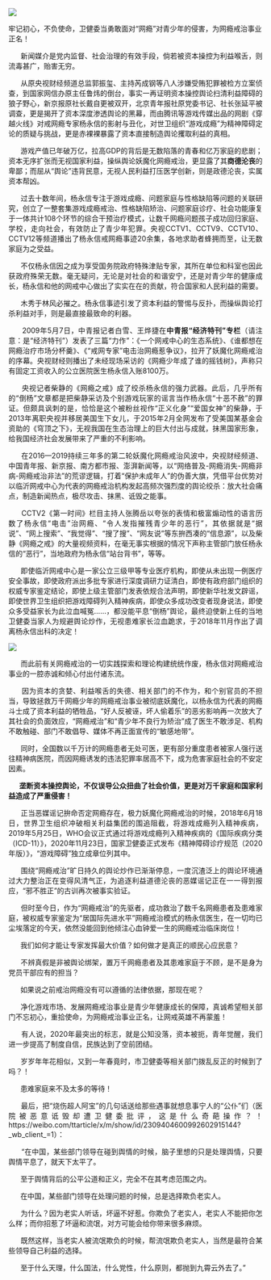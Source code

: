 <img src="https://www.iaders.com/wp-content/uploads/2021/05/bf274-0067hHJjly1gpgrnx02xxj30rs0fm7my.jpg"></div>
<div class="preface_v2">牢记初心，不负使命，卫健委当勇敢面对“网瘾”对青少年的侵害，为网瘾戒治事业正名！</div>
<p><span id="more-10742"></span></p>
<div class="WB_editor_iframe_new">
<p align="justify">​​&nbsp; &nbsp; &nbsp; 新闻媒介是党内监督、社会治理的有效手段，倘若被资本操控为利益喉舌，则流毒甚广，贻害无穷。</p>
<p align="justify">&nbsp; &nbsp; &nbsp; 从原央视财经频道总监郭振玺、主持芮成钢等八人涉嫌受贿犯罪被检方立案侦查，到国家网信办原主任鲁炜的倒台，事实一再证明资本操控舆论扫清利益障碍的狼子野心，新京报原社长戴自更被双开，北京青年报社原党委书记、社长张延平被调查，更是揭开了资本深度渗透舆论的黑幕，而由腾讯等游戏传媒出品的网剧《穿越火线》对戒网瘾专家杨永信的影射与丑化，对世卫组织“游戏成瘾”为精神障碍定论的质疑与挑战，更是赤裸裸暴露了资本直接制造舆论攫取利益的真相。</p>
<p align="justify">&nbsp; &nbsp; &nbsp; 游戏产值已年破万亿，拉高GDP的背后是无数陷落的青春和亿万家庭的悲剧；资本无序扩张而无视国家利益，操纵舆论妖魔化网瘾戒治，更显露了其<b>商德沦丧</b>的卑鄙；而屈从“舆论”违背民意，无视人民利益打压医学创新，则是政德沦丧，实属资本帮凶。</p>
<p align="justify">&nbsp; &nbsp; &nbsp; 过去十数年间，杨永信专注于游戏成瘾、问题家庭与性格缺陷等问题的关联研究，创立了一整套集游戏成瘾戒治、性格缺陷矫治、问题家庭诊疗、社会功能康复于一体共计108个环节的综合干预治疗模式，让数千网瘾问题孩子成功回归家庭、学校，走向社会，有效防止了青少年犯罪。央视CCTV1、CCTV9、CCTV10、CCTV12等频道播出了杨永信戒网瘾事迹20余集，各地求助者蜂拥而至，让无数家庭为之受益。</p>
<p align="justify">&nbsp; &nbsp; &nbsp; 不仅杨永信因之成为享受国务院政府特殊津贴专家，其所在单位和科室也因此获政府殊荣无数。毫无疑问，无论是对社会的和谐安宁，还是对青少年的健康成长，杨永信和他的网戒中心做出了实实在在的贡献，符合国家和人民利益的需要。</p>
<p align="justify">&nbsp; &nbsp; &nbsp; 木秀于林风必摧之。杨永信事迹引发了资本利益的警惕与反扑，而操纵舆论打杀利益对手，则是最直接最致命的利器。</p>
<p align="justify">&nbsp; &nbsp; &nbsp; 2009年5月7日，中青报记者白雪、王烨捷在<b>中青报“经济特刊”专栏</b>（请注意：是“经济特刊”）发表了三篇“力作”：《一个网戒中心的生态系统》、《谁都想在网瘾治疗市场分杯羹》、《“戒网专家”电击治网瘾惹争议》，拉开了妖魔化网瘾戒治的序幕。央视财经则播出了未经现场采访的《网瘾少年成了谁的摇钱树》，声称只有固定工资收入的公立医院医生杨永信入账8100万。</p>
<p align="justify">&nbsp; &nbsp; &nbsp; 央视记者柴静的《网瘾之戒》成了绞杀杨永信的强力武器。此后，几乎所有的“倒杨”文章都是把柴静采访及个别游戏玩家的谣言当作杨永信“十恶不赦”的罪证。但颇具讽刺的是，恰恰是这个被粉丝视作“正义化身”“爱国女神”的柴静，于2013年离职央视并移居美国生下女儿，于2015年2月全网发布了受美国某基金会资助的《穹顶之下》，无视我国在生态治理上的巨大付出与成就，抹黑国家形象，给我国经济社会发展带来了严重的不利影响。</p>
<p align="justify">&nbsp; &nbsp; &nbsp; 在2016—2019持续三年多的第二轮妖魔化网瘾戒治风波中，央视财经频道、中国青年报、新京报、南方都市报、澎湃新闻等，以“网络普及-网瘾消失-网瘾非病-网瘾戒治非法”的荒谬逻辑，打着“保护未成年人”的伪善大旗，凭借平台优势对以临沂网戒中心为代表的网瘾戒治机构发起高频次强烈度的舆论绞杀：放大社会痛点，制造新闻热点，极尽攻击、抹黑、诋毁之能事。</p>
<p align="justify">&nbsp; &nbsp; &nbsp; CCTV2《第一时间》栏目主持人张腾岳以夸张的表情和极富煽动性的语言历数了杨永信“电击”治网瘾、“令人发指摧残青少年的恶行”，其依据就是“据说”、“网上搜索”、“我觉得”、“搜了搜”、“网友说”等东拚西凑的“信息源”，以及柴静《网瘾之戒》的大量视频资料，在毫无事实根据的情况下声称主管部门放任杨永信的“恶行”，当地政府为杨永信“站台背书”，等等。</p>
<p align="justify">&nbsp; &nbsp; &nbsp; 即使临沂网戒中心是一家公立三级甲等专业医疗机构，即使从未出现一例医疗安全事故，即使政府派出多批专家进行深度调研力证清白，即使有政府部门组织的权威专家鉴定结论，即使上级主管部门发表依规合法声明，即使新华社发文辟谣，即使世界卫生组织把游戏障碍列入精神疾病，即使众多成功改变者现身说法，即使众多受益家长为此泣血喊冤……，都没能平息“倒杨”舆论，最终迫使新上任的当地卫健委当家人为规避舆论炒作，无视患难家长泣血跪求，于2018年11月作出了调离杨永信出科的决定！</p>
<p class="picbox"><img src="https://www.iaders.com/wp-content/uploads/2021/05/4314e-0067hHJjly1gpcebb0poij30fi0lc7dz.jpg"></p>
<p align="justify">&nbsp; &nbsp; &nbsp; 而此前有关网瘾戒治的一切实践探索和理论构建统统作废，杨永信对网瘾戒治事业的一腔赤诚和倾心付出付诸东流。</p>
<p align="justify">&nbsp; &nbsp; &nbsp; 因为资本的贪婪、利益喉舌的失德、相关部门的不作为，和个别官员的不担当，导致拯救万千网瘾少年的网瘾戒治事业被彻底妖魔化，以杨永信为代表的网瘾斗士成了资本利益的牺牲品，“好人反被诬，坏人偷着乐”的恶劣影响再一次放大了其社会的负面效应，“网瘾戒治”和“青少年不良行为矫治”成了医生不敢涉足、机构不敢触碰、部门不敢倡导、媒体不再正面宣传的“敏感地带”。</p>
<p align="justify">&nbsp; &nbsp; &nbsp; 同时，全国数以千万计的网瘾患者无处可医，更有部分重度患者被家人强行送往精神病医院，而因网瘾诱发的违法犯罪率居高不下，成为危害家庭社会的不安定因素。</p>
<p align="justify"><b>&nbsp; &nbsp; &nbsp; 垄断资本操控舆论，不仅误导公众扭曲了社会价值，更是对万千家庭和国家利益造成了严重侵害！</b><b>&nbsp;</b></p>
<p align="justify">&nbsp; &nbsp; &nbsp; 正当恶媒谣记拚命否定网瘾存在，极力妖魔化网瘾戒治的时候，2018年6月18日，世界卫生组织冲破相关利益集团的围追阻截，将游戏成瘾列入精神疾病，2019年5月25日，WHO会议正式通过将游戏成瘾列入精神疾病的《国际疾病分类（ICD-11）》，2020年11月23日，国家卫健委正式发布《精神障碍诊疗规范（2020年版）》，“游戏障碍”独立成章位列其中。</p>
<p align="justify">&nbsp; &nbsp; &nbsp; 围绕“网瘾戒治”旷日持久的舆论炒作已渐渐停息，一度沉渣泛上的舆论环境通过大力整治正在变得风清气正，为追逐利益道德沦丧的恶媒谣记正在一一得到报应，“邪不胜正”的古训再次被事实验证。</p>
<p align="justify">&nbsp; &nbsp; &nbsp; 但时至今日，作为“网瘾戒治”的先驱者，成功救治了数千名网瘾患者及患难家庭，被权威专家鉴定为“居国际先进水平”网瘾戒治模式的杨永信医生，在一切均已尘埃落定的今天，依然没能回到他倾注心血钟爱一生的网瘾戒治临床岗位！</p>
<p align="justify">&nbsp; &nbsp; &nbsp; 我们如何才能让专家发挥最大价值？如何做才是真正的顺民心应民意？</p>
<p align="justify">&nbsp; &nbsp; &nbsp; 不辨真假是非被舆论绑架，置万千网瘾患者及其患难家庭于不顾，是不是身为党员干部应有的担当？</p>
<p align="justify">&nbsp; &nbsp; &nbsp; 如果说之前戒治网瘾没有可以遵循的法律依据，那现在呢？</p>
<p align="justify">&nbsp; &nbsp; &nbsp; 净化游戏市场、发展网瘾戒治事业是青少年健康成长的保障，真诚希望相关部门不忘初心，重拾使命，为网瘾戒治事业正名，让网戒英雄不再蒙羞！</p>
<p align="justify">&nbsp; &nbsp; &nbsp; 有人说，2020年最突出的标志，就是公知没落，资本被扼，青年觉醒，我们进一步提高了制度自信，民族达到了空前团结。</p>
<p align="justify">&nbsp; &nbsp; &nbsp; 岁岁年年花相似，又到一年春竟时，市卫健委等相关部门拨乱反正的时候到了吗？！</p>
<p align="justify">&nbsp; &nbsp; &nbsp; 患难家庭来不及太多的等待！</p>
<p align="justify">&nbsp; &nbsp; &nbsp; 最后，把“烧伤超人阿宝”的几句话送给那些遇事就想息事宁人的“公仆”们（医院被恶意诋毁却遭卫健委批评，这是什么奇葩操作？！https://weibo.com/ttarticle/x/m/show/id/2309404600992602915144?_wb_client_=1）：</p>
<p align="justify">&nbsp; &nbsp; &nbsp; “在中国，某些部门领导在碰到舆情的时候，脑子里想的只是处理舆情，只要舆情平息了，就天下太平了。</p>
<p align="justify">&nbsp; &nbsp; &nbsp; 至于舆情背后的公平公道和正义，完全不在其考虑范围之内。</p>
<p align="justify">&nbsp; &nbsp; &nbsp; 在中国，某些部门领导在处理问题的时候，总是选择欺负老实人。</p>
<p align="justify">&nbsp; &nbsp; &nbsp; 为什么？因为老实人听话，坏逼不好惹。你欺负了老实人，老实人不能把你怎么样；而你招惹了坏逼和流氓，对方可能会给你带来很多麻烦。</p>
<p align="justify">&nbsp; &nbsp; &nbsp; 既然这样，当老实人被流氓欺负的时候，帮流氓欺负老实人，当然是最符合某些领导自己利益的选择。</p>
<p align="justify">&nbsp; &nbsp; &nbsp; 至于什么天理，什么国法，什么党性，什么原则，都抛到九霄云外去了。”​​​​</p>